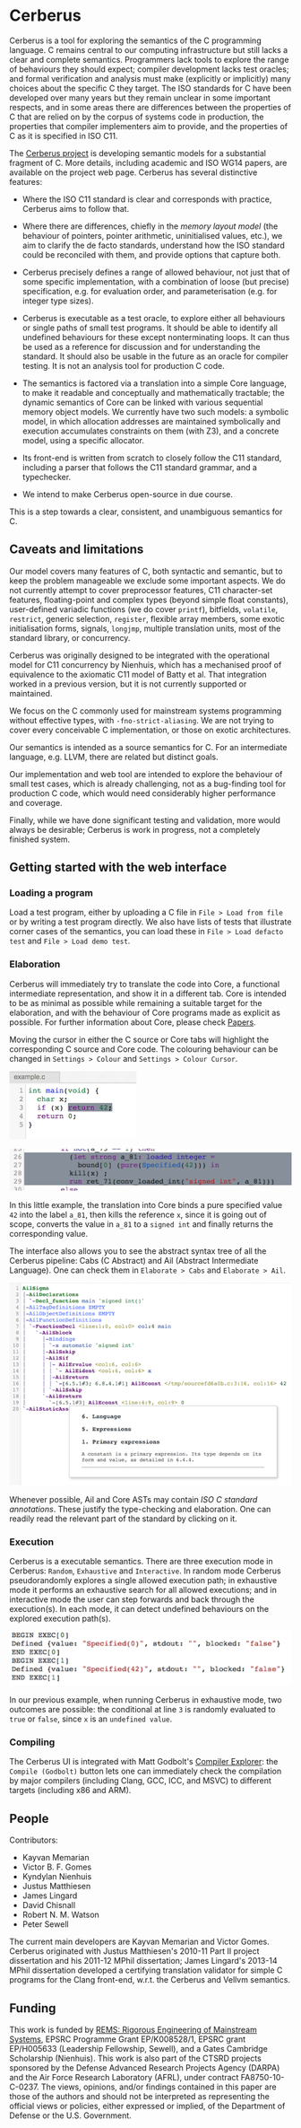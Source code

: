 Cerberus
========

Cerberus is a tool for exploring the semantics of the C programming
language.  C remains central to our computing infrastructure but still
lacks a clear and complete semantics. Programmers lack tools to
explore the range of behaviours they should expect; compiler
development lacks test oracles; and formal verification and analysis
must make (explicitly or implicitly) many choices about the specific C
they target. The ISO standards for C have been developed over many
years but they remain unclear in some important respects, and in some
areas there are differences between the properties of C that are
relied on by the corpus of systems code in production, the properties
that compiler implementers aim to provide, and the properties of C as
it is specified in ISO C11.

The [Cerberus project](http://www.cl.cam.ac.uk/users/pes20/cerberus)
is developing semantic models for a substantial fragment of C.  More
details, including academic and ISO WG14 papers, are available on the
project web page.  Cerberus has several distinctive features:

* Where the ISO C11 standard is clear and corresponds with practice,
  Cerberus aims to follow that.

* Where there are differences, chiefly in the *memory layout model*
  (the behaviour of pointers, pointer arithmetic, uninitialised
  values, etc.), we aim to clarify the de facto standards,
  understand how the ISO standard could be reconciled with them,
  and provide options that capture both.

* Cerberus precisely defines a range of allowed behaviour, not just
  that of some specific implementation, with a combination of loose
  (but precise) specification, e.g. for evaluation order, and
  parameterisation (e.g. for integer type sizes).

* Cerberus is executable as a test oracle, to explore either all
  behaviours or single paths of small test programs.  It should be
  able to identify all undefined behaviours for these except
  nonterminating loops.  It can thus be used as a reference for
  discussion and for understanding the standard.  It should also be
  usable in the future as an oracle for compiler testing.  It is not an analysis
  tool for production C code.

* The semantics is factored via a translation into a simple Core
  language, to make it readable and conceptually and mathematically
  tractable; the dynamic semantics of Core can be linked with various
  sequential memory object models.  We currently have two such models:
  a symbolic model, in which allocation addresses are maintained
  symbolically and execution accumulates constraints on them (with
  Z3), and a concrete model, using a specific allocator.

* Its front-end is written from scratch to closely follow the C11
  standard, including a parser that follows the C11 standard grammar,
  and a typechecker.

*  We intend to make Cerberus open-source in due course. 

This is a step towards a clear, consistent, and unambiguous semantics for C.


Caveats and limitations
-----------------------

Our model covers many features of C, both syntactic and
semantic, but to keep the problem manageable we exclude some important
aspects.  We do not currently attempt to cover preprocessor features,
C11 character-set features, floating-point and complex types (beyond
simple float constants), user-defined variadic functions (we do cover
`printf`), bitfields, `volatile`, `restrict`, generic selection,
`register`, flexible array members, some exotic initialisation forms,
signals, `longjmp`, multiple translation units, most of the standard
library, or concurrency.  

Cerberus was originally designed to be integrated with the operational
model for C11 concurrency by Nienhuis, which has a mechanised proof of
equivalence to the axiomatic C11 model of Batty et al.  That
integration worked in a previous version, but it is not currently
supported or maintained.

We focus on the C commonly used for mainstream systems programming
without effective types, with `-fno-strict-aliasing`.  We are not
trying to cover every conceivable C implementation, or those on exotic
architectures.

Our semantics is intended as a source semantics for C.  For an
intermediate language, e.g. LLVM, there are related but distinct
goals.

Our implementation and web tool are intended to
explore the behaviour of small test cases, which is already
challenging, not as a bug-finding tool for production C code, which
would need considerably higher performance and coverage.  

Finally, while we have done significant testing and validation, more
would always be desirable; Cerberus is work in progress, not a
completely finished system.


Getting started with the web interface
--------------------------------------

### Loading a program

Load a test program, either by uploading a C file in `File > Load from file` or
by writing a test program directly. We also have lists of tests that
illustrate corner cases of the semantics, you can load these in `File > Load
defacto test` and `File > Load demo test`.

### Elaboration

Cerberus will immediately try to translate the code into Core, a functional
intermediate representation, and show it in a different tab.  Core is intended
to be as minimal as possible while remaining a suitable target for the
elaboration, and with the behaviour of Core programs made as explicit as
possible. For further information about Core, please check [Papers](#papers).

Moving the cursor in either the C source or Core tabs will highlight the corresponding C source and Core code.
The colouring behaviour can be changed in `Settings > Colour` and `Settings >
Colour Cursor`.

![](img/return.png)

![](img/core_return.png)

In this little example, the translation into Core binds a pure specified value `42` into the
label `a_81`, then kills the reference `x`, since it is going out of scope,
converts the value in `a_81` to a `signed int` and finally returns the
corresponding value.

The interface also allows you to see the abstract syntax tree of all the
Cerberus pipeline: Cabs (C Abstract) and Ail (Abstract Intermediate Language).
One can check them in `Elaborate > Cabs` and `Elaborate > Ail`.

![](img/ail.png)

Whenever possible, Ail and Core ASTs may contain _ISO C standard annotations_.
These justify the type-checking and elaboration. One can readily read the
relevant part of the standard by clicking on it.

### Execution

Cerberus is a executable semantics.  There are three execution mode in
Cerberus: `Random`, `Exhaustive` and `Interactive`. In random mode Cerberus pseudorandomly explores a single allowed
execution path; in exhaustive mode it performs an exhaustive search for
all allowed executions; and in interactive mode the user can step forwards and back through the execution(s).  In each mode, it can detect undefined behaviours on the explored 
execution path(s).

![](img/exec.png)

In our previous example, when running Cerberus in exhaustive mode, two outcomes
are possible: the conditional at line `3` is randomly evaluated to `true` or
`false`, since `x` is an `undefined value`.

### Compiling

The Cerberus UI is integrated with Matt Godbolt's [Compiler
Explorer](https://godbolt.org): the `Compile (Godbolt)` button lets one can immediately check the compilation by
major compilers (including Clang, GCC, ICC, and MSVC) to different targets (including x86 and ARM).


People
------

Contributors:

* Kayvan Memarian
* Victor B. F. Gomes
* Kyndylan Nienhuis
* Justus Matthiesen
* James Lingard
* David Chisnall
* Robert N. M. Watson
* Peter Sewell

The current main developers are Kayvan Memarian and Victor Gomes.
Cerberus originated with Justus Matthiesen's 2010-11 Part II project
dissertation and his 2011-12 MPhil dissertation; James Lingard's 2013-14 MPhil
dissertation developed a certifying translation validator for simple C programs
for the Clang front-end, w.r.t. the Cerberus and Vellvm semantics.


Funding
-------

This work is funded by [REMS: Rigorous Engineering of Mainstream
Systems](http://www.cl.cam.ac.uk/~pes20/rems), EPSRC Programme Grant
EP/K008528/1, EPSRC grant EP/H005633 (Leadership Fellowship, Sewell),
and a Gates Cambridge Scholarship (Nienhuis). This work is also part
of the CTSRD projects sponsored by the Defense Advanced Research
Projects Agency (DARPA) and the Air Force Research Laboratory (AFRL),
under contract FA8750-10-C-0237. The views, opinions, and/or findings
contained in this paper are those of the authors and should not be
interpreted as representing the official views or policies, either
expressed or implied, of the Department of Defense or the U.S.
Government.
